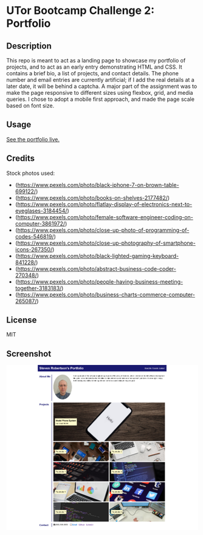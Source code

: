 # UTor Bootcamp Challenge 2: Portfolio

## Description
This repo is meant to act as a landing page to showcase my portfolio of projects, and to act
as an early entry demonstrating HTML and CSS.  It contains a brief bio, a list of projects, and 
contact details.  The phone number and email entries are currently artificial; if I add the 
real details at a later date, it will be behind a captcha.  A major part of the assignment was 
to make the page responsive to different sizes using flexbox, grid, and media queries.  I
chose to adopt a mobile first approach, and made the page scale based on font size.

## Usage
[See the portfolio live.](https://s2robertson.github.io/portfolio/)

## Credits

Stock photos used:
* (https://www.pexels.com/photo/black-iphone-7-on-brown-table-699122/)
* (https://www.pexels.com/photo/books-on-shelves-2177482/)
* (https://www.pexels.com/photo/flatlay-display-of-electronics-next-to-eyeglases-3184454/)
* (https://www.pexels.com/photo/female-software-engineer-coding-on-computer-3861972/)
* (https://www.pexels.com/photo/close-up-photo-of-programming-of-codes-546819/)
* (https://www.pexels.com/photo/close-up-photography-of-smartphone-icons-267350/)
* (https://www.pexels.com/photo/black-lighted-gaming-keyboard-841228/)
* (https://www.pexels.com/photo/abstract-business-code-coder-270348/)
* (https://www.pexels.com/photo/people-having-business-meeting-together-3183183/)
* (https://www.pexels.com/photo/business-charts-commerce-computer-265087/)

## License
MIT

## Screenshot
![A screenshot of the portfolio page](/Portfolio-Screenshot.png)